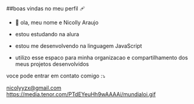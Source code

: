 ##boas vindas no meu perfil 🩹

- 👋 ola, meu nome e Nicolly Araujo

- estou estudando na alura
- estou me desenvolvendo na linguagem JavaScript
- utilizo esse espaco para minha organizacao e compartilhamento dos meus projetos desenvolvidos 

 voce pode entrar em contato comigo :⤵️

 nicolyyzx@gmail.com
 https://media.tenor.com/PTdEYeuHh9wAAAAi/mundialoi.gif

